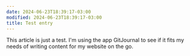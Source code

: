 ```yaml
---
date: 2024-06-23T18:39:17-03:00
modified: 2024-06-23T18:39:17-03:00
title: Test entry
---
```


This article is just a test. I'm using the app GitJournal to see if it fits my needs of writing content for my website on the go.
